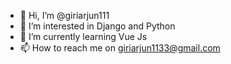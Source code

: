 - 👋 Hi, I’m @giriarjun111
- 👀 I’m interested in Django and Python
- 🌱 I’m currently learning Vue Js
- 📫 How to reach me on giriarjun1133@gmail.com

<!---
giriarjun111/giriarjun111 is a ✨ special ✨ repository because its `README.md` (this file) appears on your GitHub profile.
You can click the Preview link to take a look at your changes.
--->

